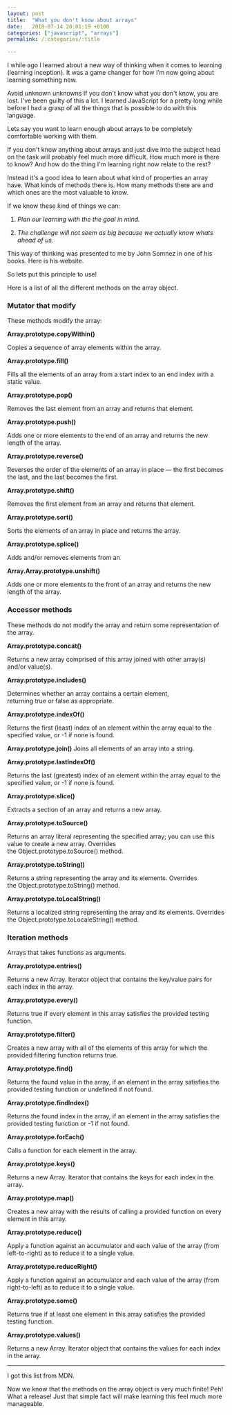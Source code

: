 ```yaml
---
layout: post
title:  "What you don't know about arrays"
date:   2018-07-14 20:01:19 +0100
categories: ["javascript", "arrays"]
permalink: /:categories/:title

---
```

I while ago I learned about a new way of thinking when it comes to learning (learning inception). It was a game changer for how I’m now going about learning something new.

Avoid unknown unknowns
If you don't know what you don't know, you are lost. I've been guilty of this a lot. I learned JavaScript for a pretty long while before I had a grasp of all the things that is possible to do with this language.

Lets say you want to learn enough about arrays to be completely comfortable working with them.

If you don't know anything about arrays and just dive into the subject head on the task will probably feel much more difficult. How much more is there to know? And how do the thing I'm learning right now relate to the rest?

Instead it's a good idea to learn about what kind of properties an array have. What kinds of methods there is. How many methods there are and which ones are the most valuable to know.

If we know these kind of things we can:

1. *Plan our learning with the the goal in mind.*

2. *The challenge will not seem as big because we actually know whats ahead of us.*

This way of thinking was presented to me by John Somnez in one of his books. Here is his website.

So lets put this principle to use!

Here is a list of all the different methods on the array object.

### Mutator that modify
These methods modify the array:

**Array.prototype.copyWithin()**

Copies a sequence of array elements within the array.

**Array.prototype.fill()**

Fills all the elements of an array from a start index to an end index with a static value.

**Array.prototype.pop()**

Removes the last element from an array and returns that element.

**Array.prototype.push()**

Adds one or more elements to the end of an array and returns the new length of the array.

**Array.prototype.reverse()**

Reverses the order of the elements of an array in place — the first becomes the last, and the last becomes the first.

**Array.prototype.shift()**

Removes the first element from an array and returns that element.

**Array.prototype.sort()**

Sorts the elements of an array in place and returns the array.

**Array.prototype.splice()**

Adds and/or removes elements from an

**Array.Array.prototype.unshift()**

Adds one or more elements to the front of an array and returns the new length of the array.

### Accessor methods
These methods do not modify the array and return some representation of the array.

**Array.prototype.concat()**

Returns a new array comprised of this array joined with other array(s) and/or value(s).

**Array.prototype.includes()**

Determines whether an array contains a certain element, returning true or false as appropriate.

**Array.prototype.indexOf()**

Returns the first (least) index of an element within the array equal to the specified value, or -1 if none is found.

**Array.prototype.join()**
Joins all elements of an array into a string.

**Array.prototype.lastIndexOf()**

Returns the last (greatest) index of an element within the array equal to the specified value, or -1 if none is found.

**Array.prototype.slice()**

Extracts a section of an array and returns a new array.

**Array.prototype.toSource()**

Returns an array literal representing the specified array; you can use this value to create a new array. Overrides the Object.prototype.toSource() method.

**Array.prototype.toString()**

Returns a string representing the array and its elements. Overrides the Object.prototype.toString() method.

**Array.prototype.toLocalString()**

Returns a localized string representing the array and its elements. Overrides the Object.prototype.toLocaleString() method.

### Iteration methods
Arrays that takes functions as arguments.

**Array.prototype.entries()**

Returns a new Array. Iterator object that contains the key/value pairs for each index in the array.

**Array.prototype.every()**

Returns true if every element in this array satisfies the provided testing function.

**Array.prototype.filter()**

Creates a new array with all of the elements of this array for which the provided filtering function returns true.

**Array.prototype.find()**

Returns the found value in the array, if an element in the array satisfies the provided testing function or undefined if not found.

**Array.prototype.findIndex()**

Returns the found index in the array, if an element in the array satisfies the provided testing function or -1 if not found.

**Array.prototype.forEach()**

Calls a function for each element in the array.

**Array.prototype.keys()**

Returns a new Array. Iterator that contains the keys for each index in the array.

**Array.prototype.map()**

Creates a new array with the results of calling a provided function on every element in this array.

**Array.prototype.reduce()**

Apply a function against an accumulator and each value of the array (from left-to-right) as to reduce it to a single value.

**Array.prototype.reduceRight()**

Apply a function against an accumulator and each value of the array (from right-to-left) as to reduce it to a single value.

**Array.prototype.some()**

Returns true if at least one element in this array satisfies the provided testing function.

**Array.prototype.values()**

Returns a new Array. Iterator object that contains the values for each index in the array.

___


I got this list from MDN.

Now we know that the methods on the array object is very much finite! Peh! What a release! Just that simple fact will make learning this feel much more manageable.